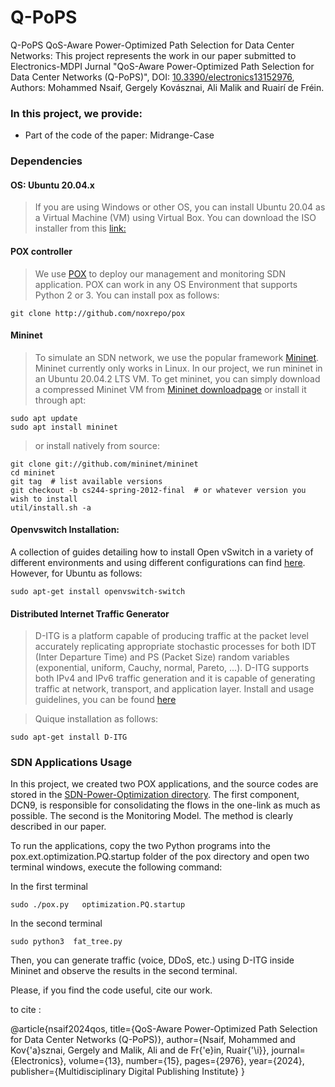 # Q-PoPS
Q-PoPS QoS-Aware Power-Optimized Path Selection for Data Center Networks: This project represents the work in our paper submitted to Electronics-MDPI Jurnal "QoS-Aware Power-Optimized Path Selection for Data Center Networks (Q-PoPS)",  DOI: [10.3390/electronics13152976](https://doi.org/10.3390/electronics13152976), Authors: Mohammed Nsaif, Gergely Kovásznai, Ali Malik and Ruairí de Fréin.

### In this project, we provide:

- Part of the code of the paper: Midrange-Case

### Dependencies

#### OS: Ubuntu 20.04.x

>  If you are using Windows or other OS, you can install Ubuntu 20.04 as a Virtual Machine (VM) using Virtual Box. You can download the ISO installer from this [link:](https://www.ubuntu.com/download/desktop)

####  POX controller

> We use [POX](https://github.com/noxrepo/pox) to deploy our management and monitoring SDN application. POX can work in any OS Environment that supports Python 2 or 3. You can install pox as follows:
```
git clone http://github.com/noxrepo/pox
```

#### Mininet

> To simulate an SDN network, we use the popular framework [Mininet](http://mininet.org/). Mininet currently only works in Linux. In our project, we run mininet in an Ubuntu 20.04.2 LTS VM. To get mininet, you can simply download a compressed Mininet VM from [Mininet downloadpage](https://github.com/mininet/mininet/wiki/Mininet-VM-Images) or install it through apt: 
```
sudo apt update 
sudo apt install mininet
```
> or install natively from source:
```
git clone git://github.com/mininet/mininet
cd mininet
git tag  # list available versions
git checkout -b cs244-spring-2012-final  # or whatever version you wish to install
util/install.sh -a
```

#### Openvswitch Installation: 
A collection of guides detailing how to install Open vSwitch in a variety of different environments and using different configurations can find [here](https://docs.openvswitch.org/en/latest/intro/install/). However, for Ubuntu as follows:

```
sudo apt-get install openvswitch-switch
```

#### Distributed Internet Traffic Generator
> D-ITG is a platform capable of producing traffic at the packet level accurately replicating appropriate stochastic processes for both IDT (Inter Departure Time) and PS (Packet Size) random variables (exponential, uniform, Cauchy, normal, Pareto, ...).
D-ITG supports both IPv4 and IPv6 traffic generation and it is capable of generating traffic at network, transport, and application layer.
Install and usage guidelines, you can be found [here](https://traffic.comics.unina.it/software/ITG/)

> Quique installation as follows:

```
sudo apt-get install D-ITG
```


### SDN Applications Usage

In this project, we created two POX applications, and the source codes are stored in the  [SDN-Power-Optimization directory](https://github.com/nsaif86/SDN-Power-Optimization/tree/main). The first component, DCN9, is responsible for consolidating the flows in the one-link as much as possible. The second is the Monitoring Model. The method is clearly described in our paper.



To run the applications, copy the two Python programs into the pox.ext.optimization.PQ.startup folder of the pox directory and open two terminal windows, execute the following command:

In the first terminal
```
sudo ./pox.py   optimization.PQ.startup

```
In the second terminal
```
sudo python3  fat_tree.py
```
Then, you can generate traffic (voice, DDoS, etc.) using D-ITG inside Mininet and observe the results in the second terminal.

Please, if you find the code useful, cite our work.

to cite :

@article{nsaif2024qos,
  title={QoS-Aware Power-Optimized Path Selection for Data Center Networks (Q-PoPS)},
  author={Nsaif, Mohammed and Kov{\'a}sznai, Gergely and Malik, Ali and de Fr{\'e}in, Ruair{\'\i}},
  journal={Electronics},
  volume={13},
  number={15},
  pages={2976},
  year={2024},
  publisher={Multidisciplinary Digital Publishing Institute}
}

